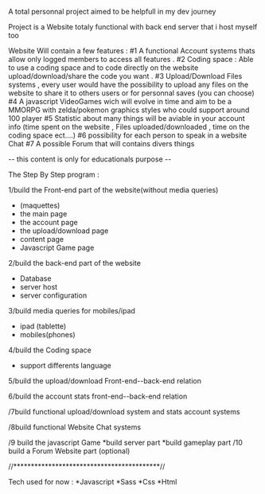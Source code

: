 A total personnal project aimed to be helpfull in my dev journey 

Project is a Website totaly functional with back end server that i host myself too 

Website Will contain a few features :
#1 A functional Account systems thats allow only logged members to access all features .
#2 Coding space : Able to use a coding space and to code directly on the website upload/download/share the code you want .
#3 Upload/Download Files systems , every user would have the possibility to upload any files on the website to share it to others users or for personnal saves (you can choose)
#4 A javascript VideoGames wich will evolve in time and aim to be a MMORPG with zelda/pokemon graphics styles who could support around 100 player 
#5 Statistic about many things will be aviable in your account info (time spent on the website , Files uploaded/downloaded , time on the coding space ect....) 
#6 possibility for each person to speak in a website Chat
#7 A possible Forum that will contains divers things 

-- this content is only for educationals purpose --


The Step By Step program :

1/build the Front-end part of the website(without media queries)
  * (maquettes)
  * the main page
  * the account page
  * the upload/download page
  * content page
  * Javascript Game page
    
2/build the back-end part of the website
  * Database
  * server host
  * server configuration
    
3/build media queries for mobiles/ipad
  * ipad (tablette)
  * mobiles(phones)
    
4/build the Coding space
  * support differents language
    
5/build the upload/download Front-end--back-end relation

6/build the account stats front-end--back-end relation

/7build functional upload/download system and stats account systems

/8build functional Website Chat systems

/9 build the javascript Game
  *build server part
  *build gameplay part
/10 build a Forum Website part (optional)


//******************************************//
                
Tech used for now :
 *Javascript
 *Sass
 *Css
 *Html

